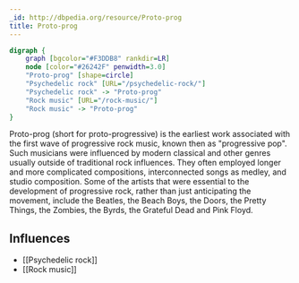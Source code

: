 ```yaml
---
_id: http://dbpedia.org/resource/Proto-prog
title: Proto-prog
---
```


```dot
digraph {
	graph [bgcolor="#F3DDB8" rankdir=LR]
	node [color="#26242F" penwidth=3.0]
	"Proto-prog" [shape=circle]
	"Psychedelic rock" [URL="/psychedelic-rock/"]
	"Psychedelic rock" -> "Proto-prog"
	"Rock music" [URL="/rock-music/"]
	"Rock music" -> "Proto-prog"
}
```

Proto-prog (short for proto-progressive) is the earliest work associated with the first wave of progressive rock music, known then as "progressive pop". Such musicians were influenced by modern classical and other genres usually outside of traditional rock influences. They often employed longer and more complicated compositions, interconnected songs as medley, and studio composition. Some of the artists that were essential to the development of progressive rock, rather than just anticipating the movement, include the Beatles, the Beach Boys, the Doors, the Pretty Things, the Zombies, the Byrds, the Grateful Dead and Pink Floyd.

## Influences

- [[Psychedelic rock]]
- [[Rock music]]
